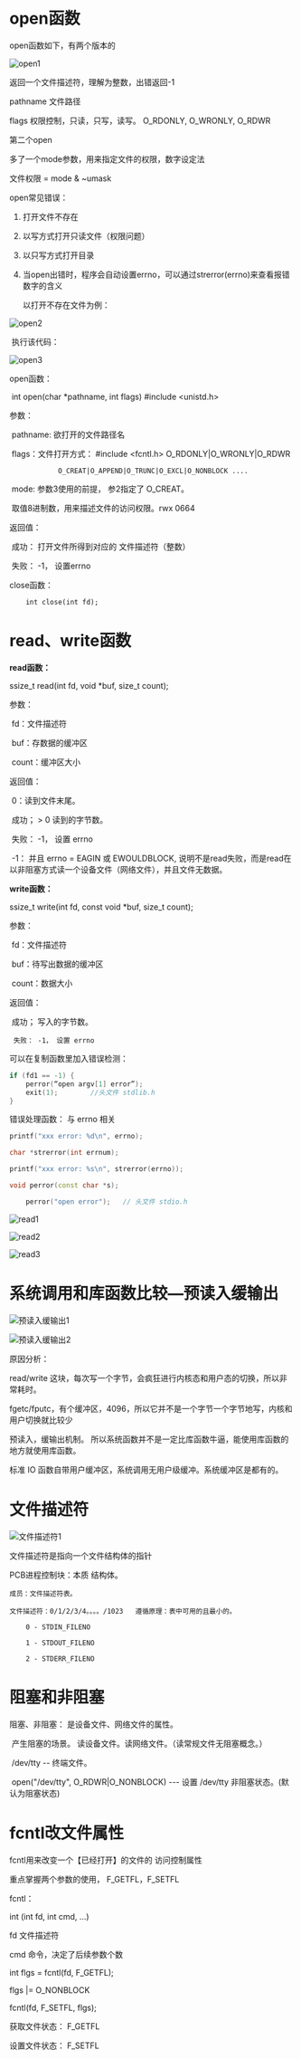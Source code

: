 # open函数



open函数如下，有两个版本的

![open1](https://raw.githubusercontent.com/lixuanxi/image/main/linux/open1.png)

返回一个文件描述符，理解为整数，出错返回-1

pathname   文件路径

flags     权限控制，只读，只写，读写。 O_RDONLY, O_WRONLY, O_RDWR

 

第二个open

多了一个mode参数，用来指定文件的权限，数字设定法

文件权限 = mode & ~umask

 

open常见错误：

1. 打开文件不存在

2. 以写方式打开只读文件（权限问题）

3. 以只写方式打开目录

4. 当open出错时，程序会自动设置errno，可以通过strerror(errno)来查看报错数字的含义

   以打开不存在文件为例：

![open2](https://raw.githubusercontent.com/lixuanxi/image/main/linux/open2.png)

​	执行该代码：

![open3](https://raw.githubusercontent.com/lixuanxi/image/main/linux/open3.png)



open函数：

​	int open(char *pathname, int flags)  #include <unistd.h>

参数：

​		pathname: 欲打开的文件路径名

​		flags：文件打开方式：  #include <fcntl.h> 	O_RDONLY|O_WRONLY|O_RDWR 	

  				O_CREAT|O_APPEND|O_TRUNC|O_EXCL|O_NONBLOCK ....

​		mode: 参数3使用的前提， 参2指定了 O_CREAT。 

​	  			取值8进制数，用来描述文件的访问权限。rwx  0664 

返回值：

​		成功： 打开文件所得到对应的 文件描述符（整数）

​		失败： -1， 设置errno  

 

 close函数：

 		int close(int fd);





# read、write函数

**read函数：**

  ssize_t read(int fd, void *buf, size_t count);

  参数：

​    	fd：文件描述符

​    	buf：存数据的缓冲区

​    	count：缓冲区大小

  返回值：

​    	0：读到文件末尾。

​    	成功； > 0 读到的字节数。

​    	失败： -1， 设置 errno

​    	-1： 并且 errno = EAGIN 或 EWOULDBLOCK, 说明不是read失败，而是read在以非阻塞方式读一个设备文件（网络文件），并且文件无数据。



**write函数：**

  ssize_t write(int fd, const void *buf, size_t count);

  参数：

​    	fd：文件描述符

​    	buf：待写出数据的缓冲区

​    	count：数据大小

  返回值：

​    	成功； 写入的字节数。

   	 失败： -1， 设置 errno



可以在复制函数里加入错误检测：

```c++
if (fd1 == -1) {
	perror(“open argv[1] error”);
	exit(1);		//头文件 stdlib.h
}
```

错误处理函数：		与 errno 相关

```c++
printf("xxx error: %d\n", errno);

char *strerror(int errnum);

printf("xxx error: %s\n", strerror(errno));

void perror(const char *s);

	perror("open error");	// 头文件 stdio.h
```

![read1](https://raw.githubusercontent.com/lixuanxi/image/main/linux/read1.png)





![read2](https://raw.githubusercontent.com/lixuanxi/image/main/linux/read2.png)





![read3](https://raw.githubusercontent.com/lixuanxi/image/main/linux/read3.png)





# 系统调用和库函数比较—预读入缓输出

![预读入缓输出1](https://raw.githubusercontent.com/lixuanxi/image/main/linux/%E9%A2%84%E8%AF%BB%E5%85%A5%E7%BC%93%E8%BE%93%E5%87%BA1.png)

![预读入缓输出2](https://raw.githubusercontent.com/lixuanxi/image/main/linux/%E9%A2%84%E8%AF%BB%E5%85%A5%E7%BC%93%E8%BE%93%E5%87%BA2.png)

原因分析： 

read/write 这块，每次写一个字节，会疯狂进行内核态和用户态的切换，所以非常耗时。 

fgetc/fputc，有个缓冲区，4096，所以它并不是一个字节一个字节地写，内核和用户切换就比较少 



预读入，缓输出机制。 所以系统函数并不是一定比库函数牛逼，能使用库函数的地方就使用库函数。 

标准 IO 函数自带用户缓冲区，系统调用无用户级缓冲。系统缓冲区是都有的。





# 文件描述符

![文件描述符1](C:\Users\lxx\Desktop\文件描述符1.png)



文件描述符是指向一个文件结构体的指针

PCB进程控制块：本质 结构体。

  	成员：文件描述符表。
  	
  	文件描述符：0/1/2/3/4。。。。/1023   遵循原理：表中可用的且最小的。
  	
  		0 - STDIN_FILENO
  	
  		1 - STDOUT_FILENO
  	
  		2 - STDERR_FILENO



# 阻塞和非阻塞

阻塞、非阻塞： 是设备文件、网络文件的属性。

​		产生阻塞的场景。 读设备文件。读网络文件。（读常规文件无阻塞概念。）

​		/dev/tty -- 终端文件。

​		open("/dev/tty", O_RDWR|O_NONBLOCK)  --- 设置 /dev/tty 非阻塞状态。(默认为阻塞状态)

 

# fcntl改文件属性

fcntl用来改变一个【已经打开】的文件的 访问控制属性

重点掌握两个参数的使用， F_GETFL，F_SETFL

 

fcntl：

  int (int fd, int cmd, ...)

fd   文件描述符

cmd  命令，决定了后续参数个数

 

  int flgs = fcntl(fd, F_GETFL);

 

  flgs |= O_NONBLOCK

 

  fcntl(fd, F_SETFL, flgs);

 

  获取文件状态： F_GETFL

 

  设置文件状态： F_SETFL
